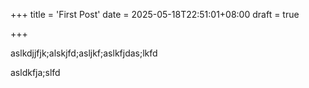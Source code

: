 +++
title = 'First Post'
date = 2025-05-18T22:51:01+08:00
draft = true

+++

aslkdjjfjk;alskjfd;asljkf;aslkfjdas;lkfd

asldkfja;slfd
